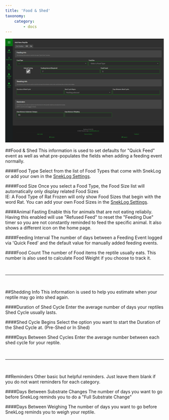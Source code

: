 ```yaml
---
title: 'Food & Shed'
taxonomy:
    category:
        - docs
---
```


![](SnekLog_Reptiles_FoodShed.jpg)

##Food & Shed
This information is used to set defaults for "Quick Feed" event as well as what pre-populates the fields when adding a feeding event normally.

####Food Type
Select from the list of Food Types that come with SnekLog or add your own in the [SnekLog Settings](https://help.sneklog.com/settings/sneklog-settings/events-and-categories).

####Food Size
Once you select a Food Type, the Food Size list will automatically only display related Food Sizes <br>
IE: A Food Type of Rat Frozen will only show Food Sizes that begin with the word Rat. You can add your own Food Sizes in the [SnekLog Settings](https://help.sneklog.com/settings/sneklog-settings/food-sizes).

####Animal Fasting
Enable this for animals that are not eating reliabily. Having this enabled will use "Refused Feed" to reset the "Feeding Due" timer so you are not constantly reminded to feed the specific animal. It also shows a different icon on the home page.

####Feeding Interval
The number of days between a Feeding Event logged via 'Quick Feed' and the default value for manually added feeding events.

####Food Count
The number of Food items the reptile usually eats. This number is also used to calculate Food Weight if you choose to track it.

&nbsp;

---

&nbsp;

##Shedding Info
This information is used to help you estimate when your reptile may go into shed again.

####Duration of Shed Cycle
Enter the average number of days your reptiles Shed Cycle usually lasts.

####Shed Cycle Begins
Select the option you want to start the Duration of the Shed Cycle at. (Pre-Shed or In Shed)

####Days Between Shed Cycles
Enter the average number between each shed cycle for your reptile.

&nbsp;

---

&nbsp;

##Reminders
Other basic but helpful reminders. Just leave them blank if you do not want reminders for each category.

####Days Between Substrate Changes
The number of days you want to go before SnekLog reminds you to do a "Full Substrate Change"

####Days Between Weighing
The number of days you want to go before SnekLog reminds you to weigh your reptile.